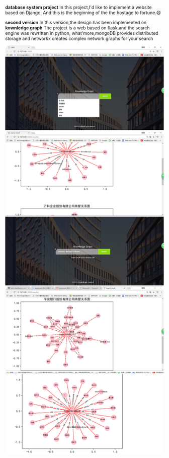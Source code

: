 **database system project**
In this project,I'd like to implement a website based on Django.
And this is the beginning of the the hostage to fortune.:smile:

**second version**
In this version,the design has been implemented on **kownledge graph**
The project is a web based on flask,and the search engine was rewritten in python,
what'more,mongoDB provides distributed storage and networkx creates complex network graphs for your search

![demo1](demopic/1.png)
![demo2](demopic/2.png)
![demo3](demopic/3.png)
![demo4](demopic/4.png)
![demo5](demopic/5.png)